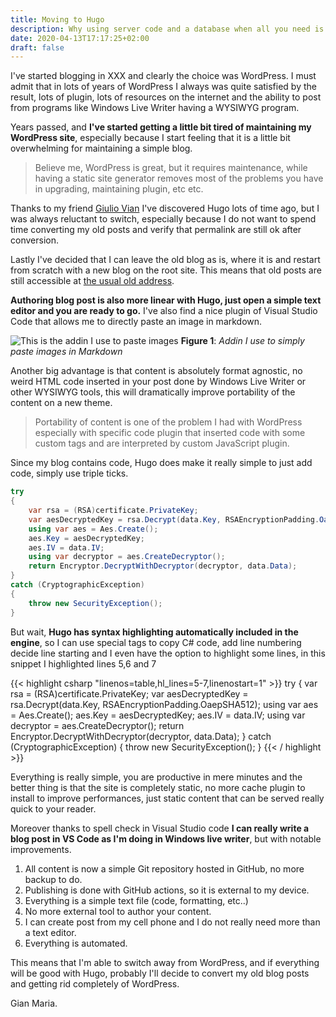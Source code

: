 ```yaml
---
title: Moving to Hugo
description: Why using server code and a database when all you need is a static code generator?
date: 2020-04-13T17:17:25+02:00
draft: false
---
```


I've started blogging in XXX and clearly the choice was WordPress. I must admit that in lots of years of WordPress I always was quite satisfied by the result, lots of plugin, lots of resources on the internet and the ability to post from programs like Windows Live Writer having a WYSIWYG program.

Years passed, and **I've started getting a little bit tired of maintaining my WordPress site**, especially because I start feeling that it is a little bit overwhelming for maintaining a simple blog.

> Believe me, WordPress is great, but it requires maintenance, while having a static site generator removes most of the problems you have in upgrading, maintaining plugin, etc etc.

Thanks to my friend [Giulio Vian](http://blog.casavian.eu/) I've discovered Hugo lots of time ago, but I was always reluctant to switch, especially because I do not want to spend time converting my old posts and verify that permalink are still ok after conversion.

Lastly I've decided that I can leave the old blog as is, where it is and restart from scratch with a new blog on the root site. This means that old posts are still accessible at [the usual old address](http://www.codewrecks.com/blog).

**Authoring blog post is also more linear with Hugo, just open a simple text editor and you are ready to go.** I've also find a nice plugin of Visual Studio Code that allows me to directly paste an image in markdown.

![This is the addin I use to paste images](../images/AddinPastImages.png)
**Figure 1**: *Addin I use to simply paste images in Markdown*

Another big advantage is that content is absolutely format agnostic, no weird HTML code inserted in your post done by Windows Live Writer or other WYSIWYG tools, this will dramatically improve portability of the content on a new theme.

> Portability of content is one of the problem I had with WordPress especially with specific code plugin that inserted code with some custom tags and are interpreted by custom JavaScript plugin.

Since my blog contains code, Hugo does make it really simple to just add code, simply use triple ticks.

```csharp
try
{
    var rsa = (RSA)certificate.PrivateKey;
    var aesDecryptedKey = rsa.Decrypt(data.Key, RSAEncryptionPadding.OaepSHA512);
    using var aes = Aes.Create();
    aes.Key = aesDecryptedKey;
    aes.IV = data.IV;
    using var decryptor = aes.CreateDecryptor();
    return Encryptor.DecryptWithDecryptor(decryptor, data.Data);
}
catch (CryptographicException)
{
    throw new SecurityException();
}
```

But wait, **Hugo has syntax highlighting automatically included in the engine**, so I can use special tags to copy C# code, add line numbering decide line starting and I even have the option to highlight some lines, in this snippet I highlighted lines 5,6 and 7

{{< highlight csharp "linenos=table,hl_lines=5-7,linenostart=1" >}}
try
{
    var rsa = (RSA)certificate.PrivateKey;
    var aesDecryptedKey = rsa.Decrypt(data.Key, RSAEncryptionPadding.OaepSHA512);
    using var aes = Aes.Create();
    aes.Key = aesDecryptedKey;
    aes.IV = data.IV;
    using var decryptor = aes.CreateDecryptor();
    return Encryptor.DecryptWithDecryptor(decryptor, data.Data);
}
catch (CryptographicException)
{
    throw new SecurityException();
}
{{< / highlight >}}

Everything is really simple, you are productive in mere minutes and the better thing is that the site is completely static, no more cache plugin to install to improve performances, just static content that can be served really quick to your reader.

Moreover thanks to spell check in Visual Studio code **I can really write a blog post in VS Code as I'm doing in Windows live writer**, but with notable improvements.

1. All content is now a simple Git repository hosted in GitHub, no more backup to do.
1. Publishing is done with GitHub actions, so it is external to my device.
1. Everything is a simple text file (code, formatting, etc..)
1. No more external tool to author your content.
1. I can create post from my cell phone and I do not really need more than a text editor.
1. Everything is automated.

This means that I'm able to switch away from WordPress, and if everything will be good with Hugo, probably I'll decide to convert my old blog posts and getting rid completely of WordPress.

Gian Maria.
